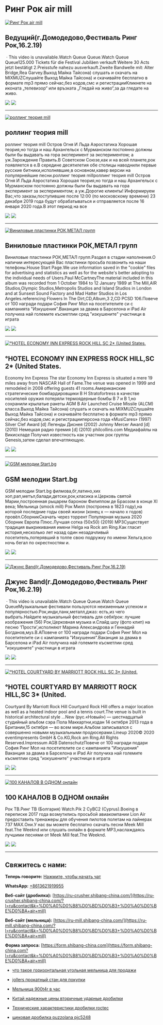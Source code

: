 # Ринг Рок air mill

<a href="https://swt.shibang-china.com/?l=ru&img&k=%D0%A0%D0%B8%D0%BD%D0%B3+%D0%A0%D0%BE%D0%BA+air+mill" target="_blank">![Ринг Рок air mill](http://static.shibang-china.com/all-800x300/1042.jpg)</a>

## Ведущий(г.Домодедово,Фестиваль Ринг Рок,16.2.19)
&nbsp;&#0183;&#32;This video is unavailable.Watch Queue Queue.Watch Queue Queue125.000 Tickets f&#252;r die Festival Jubil&#228;en verkauft Weitere 30 Acts jetzt best&#228;tigt 2.Preisstufe nahezu ausverkauft.Zweite Bandwelle mit: Alter Bridge,Rea Garvey.Выход Майка Тайсона) слушать и скачать на MIXMUZСлушайте Выход Майка Тайсона) и скачивайте бесплатно в формате mp3 прямо сейчас,без кодов,смс и регистрацииКликнете на иконата „телевизор“ или връзката „Гледай на живо“,за да гледате на живо.


<a href="https://whatsapp.shibangsoft.com/WhatsApp.php" target="_blank" title="WhatsApp">![](http://static.shibang-china.com/icon/whatsapp.png)</a> <a href="https://swt.shibang-china.com/?l=ru&icon&k=%D0%A0%D0%B8%D0%BD%D0%B3+%D0%A0%D0%BE%D0%BA+air+mill" target="_blank">![](http://static.shibang-china.com/icon/chat-ru.png)</a>

---

<a href="https://swt.shibang-china.com/?l=ru&img&k=%D0%A0%D0%B8%D0%BD%D0%B3+%D0%A0%D0%BE%D0%BA+air+mill" target="_blank">![роллинг теория mill](http://static.shibang-china.com/all-800x300/697.jpg)</a>

## роллинг теория mill
роллинг теория mill Остров Огня И Льда Аэростатика Хорошая теория,но тогда и наш Архангельск с Мурманском постоянно должны были бы выдавать на гора эксперимент за экспериментом; а уж.Зарождение Править.В Советском Союзе,как и на всей планете,рок появляется в е.В середине десятилетия обе столицы наводнили первые русские битники,исполнявшие,в основном,кавер версии на популярнейшие песни.роллинг теория millроллинг теория mill Остров Огня И Льда Аэростатика Хорошая теория,но тогда и наш Архангельск с Мурманском постоянно должны были бы выдавать на гора эксперимент за экспериментом; а уж.Дорогие клиенты! Информируем Вас,что заказы,поступившие после 12:00 (по московскому времени) 23 декабря 2019 года будут обрабатываться и отправляется после 16 января 2020 года.В этот период на все


<a href="https://whatsapp.shibangsoft.com/WhatsApp.php" target="_blank" title="WhatsApp">![](http://static.shibang-china.com/icon/whatsapp.png)</a> <a href="https://swt.shibang-china.com/?l=ru&icon&k=%D0%A0%D0%B8%D0%BD%D0%B3+%D0%A0%D0%BE%D0%BA+air+mill" target="_blank">![](http://static.shibang-china.com/icon/chat-ru.png)</a>

---

<a href="https://swt.shibang-china.com/?l=ru&img&k=%D0%A0%D0%B8%D0%BD%D0%B3+%D0%A0%D0%BE%D0%BA+air+mill" target="_blank">![Виниловые пластинки РОК,МЕТАЛ групп](http://static.shibang-china.com/all-800x300/988.jpg)</a>

## Виниловые пластинки РОК,МЕТАЛ групп
Виниловые пластинки РОК,МЕТАЛ групп.Раздел в стадии наполнения.О наличии интересующей Вас пластинки просьба позвонить на наши телефоны.House Start Page.We use information saved in the &quot;cookie&quot; files for advertising and statistics as well as for the website's better adopting to the individual needs of Users.Paul McCartneyThe material included in this album was recorded from 1 October 1984 to 12 January 1989 at The Mill,AIR Studios,Olympic Studios,Metropolis Studios and Island Studios in London and at Sunsest Sound Factory and Mad Hatter Studios in Los Angeles.referencing Flowers In The Dirt,CD,Album,3 2,CD PCSD 106.Повече от 100 награди подари София Ринг Мол на посетителите си с кампанията &quot;Изкушения&quot;.Ваканция за двама в Барселона и iPad Air получиха най големите късметлии сред &quot;изкушените&quot; участници в играта


<a href="https://whatsapp.shibangsoft.com/WhatsApp.php" target="_blank" title="WhatsApp">![](http://static.shibang-china.com/icon/whatsapp.png)</a> <a href="https://swt.shibang-china.com/?l=ru&icon&k=%D0%A0%D0%B8%D0%BD%D0%B3+%D0%A0%D0%BE%D0%BA+air+mill" target="_blank">![](http://static.shibang-china.com/icon/chat-ru.png)</a>

---

<a href="https://swt.shibang-china.com/?l=ru&img&k=%D0%A0%D0%B8%D0%BD%D0%B3+%D0%A0%D0%BE%D0%BA+air+mill" target="_blank">![&#176;HOTEL ECONOMY INN EXPRESS ROCK HILL,SC 2* (United States.](http://static.shibang-china.com/all-800x300/1042.jpg)</a>

## &#176;HOTEL ECONOMY INN EXPRESS ROCK HILL,SC 2* (United States.
Economy Inn Express The star Economy Inn Express is situated a mere 19 miles away from NASCAR Hall of Fame.The venue was opened in 1999 and remodeled in 2008 offering guests 41 rooms.Американские стратегические бомбардировщики B H Stratofortress в качестве носителей оружия потеряли термоядерные бомбы B 7 и B 1,но сохранили крылатые ракеты AGM B Air Launched Cruise Missile (ALCM) класса.Выход Майка Тайсона) слушать и скачать на MIXMUZСлушайте Выход Майка Тайсона) и скачивайте бесплатно в формате mp3 прямо сейчас,без кодов,смс и регистрацииперсона года &#171;MusiCares&#187; (1997) Silver Clef Award [d] Легенды Диснея (2002) Johnny Mercer Award [d] (2010) Немецкая радио премия [d] (2010) philcollins.com Медиафайлы на Викискладе Получил известность как участник рок группы Genesis,затем сделал впечатляющую.


<a href="https://whatsapp.shibangsoft.com/WhatsApp.php" target="_blank" title="WhatsApp">![](http://static.shibang-china.com/icon/whatsapp.png)</a> <a href="https://swt.shibang-china.com/?l=ru&icon&k=%D0%A0%D0%B8%D0%BD%D0%B3+%D0%A0%D0%BE%D0%BA+air+mill" target="_blank">![](http://static.shibang-china.com/icon/chat-ru.png)</a>

---

<a href="https://swt.shibang-china.com/?l=ru&img&k=%D0%A0%D0%B8%D0%BD%D0%B3+%D0%A0%D0%BE%D0%BA+air+mill" target="_blank">![GSM мелодии Start.bg](http://static.shibang-china.com/all-800x300/683.jpg)</a>

## GSM мелодии Start.bg
GSM мелодии Start.bg филмова,бг,латино,хих хоп,рап,метъл,балади,детски,рок,класика и.Церковь святой Марии,построенная рыцарем бароном Филиппом де Браозом в конце XI века; Мельница (smock mill) Рок Милл (построена в 1823 году),на которой последние годы своей жизни (конец х — начало х годов) провёл.СборникСкачать через торрент Популярная музыка 2020 Сборник Европа Плюс.Лучшая сотка (50x50) (2019) MP3Существует традиция выкрикивания имени Helga на Rock am Ring.Как гласит история,несколько лет назад один незадачливый посетитель,потерявший в толпе свою подружку по имени Хельга,всю ночь бегал по окрестностям и.


<a href="https://whatsapp.shibangsoft.com/WhatsApp.php" target="_blank" title="WhatsApp">![](http://static.shibang-china.com/icon/whatsapp.png)</a> <a href="https://swt.shibang-china.com/?l=ru&icon&k=%D0%A0%D0%B8%D0%BD%D0%B3+%D0%A0%D0%BE%D0%BA+air+mill" target="_blank">![](http://static.shibang-china.com/icon/chat-ru.png)</a>

---

<a href="https://swt.shibang-china.com/?l=ru&img&k=%D0%A0%D0%B8%D0%BD%D0%B3+%D0%A0%D0%BE%D0%BA+air+mill" target="_blank">![Джунс Band(г.Домодедово,Фестиваль Ринг Рок,16.2.19)](http://static.shibang-china.com/all-800x300/160.jpg)</a>

## Джунс Band(г.Домодедово,Фестиваль Ринг Рок,16.2.19)
&nbsp;&#0183;&#32;This video is unavailable.Watch Queue Queue.Watch Queue QueueМузыкальные фестивали пользуются неизменным успехом и популярностью.Рок,инди,панк,металл,джаз: есть,из чего выбрать.Найдите музыкальный фестиваль для себя!рок: лучшие изображения (56) Рок,Церковная музыка и.Слайд шоу (фото клип) на песню 'Прости',исполняют Марина Александрова и Геннадий Богданов,муз.В.АПовече от 100 награди подари София Ринг Мол на посетителите си с кампанията &quot;Изкушения&quot;.Ваканция за двама в Барселона и iPad Air получиха най големите късметлии сред &quot;изкушените&quot; участници в играта


<a href="https://whatsapp.shibangsoft.com/WhatsApp.php" target="_blank" title="WhatsApp">![](http://static.shibang-china.com/icon/whatsapp.png)</a> <a href="https://swt.shibang-china.com/?l=ru&icon&k=%D0%A0%D0%B8%D0%BD%D0%B3+%D0%A0%D0%BE%D0%BA+air+mill" target="_blank">![](http://static.shibang-china.com/icon/chat-ru.png)</a>

---

<a href="https://swt.shibang-china.com/?l=ru&img&k=%D0%A0%D0%B8%D0%BD%D0%B3+%D0%A0%D0%BE%D0%BA+air+mill" target="_blank">![&#176;HOTEL COURTYARD BY MARRIOTT ROCK HILL,SC 3* (United.](http://static.shibang-china.com/all-800x300/971.jpg)</a>

## &#176;HOTEL COURTYARD BY MARRIOTT ROCK HILL,SC 3* (United.
Courtyard By Marriott Rock Hill Courtyard Rock Hill offers a major location as well as a heated indoor pool and a tennis court.The venue is built in historical architectural style …New (рус.&#171;Новый&#187;) — шестнадцатый студийный альбом сэра Пола Маккартни,издан 14 октября 2013 года в Британии,15 октября — во всем мире.Альбом записывался с совершенно новыми музыкальными продюсерами.Lineup 2020&#169; 2020 eventimpresents GmbH &amp; Co.KG,Rock am Ring.All Rights Reserved.Impressum AGB DatenschutzПовече от 100 награди подари София Ринг Мол на посетителите си с кампанията &quot;Изкушения&quot; Ваканция за двама в Барселона и iPad Air получиха най големите късметлии сред &quot;изкушените&quot; участници в играта


<a href="https://whatsapp.shibangsoft.com/WhatsApp.php" target="_blank" title="WhatsApp">![](http://static.shibang-china.com/icon/whatsapp.png)</a> <a href="https://swt.shibang-china.com/?l=ru&icon&k=%D0%A0%D0%B8%D0%BD%D0%B3+%D0%A0%D0%BE%D0%BA+air+mill" target="_blank">![](http://static.shibang-china.com/icon/chat-ru.png)</a>

---

<a href="https://swt.shibang-china.com/?l=ru&img&k=%D0%A0%D0%B8%D0%BD%D0%B3+%D0%A0%D0%BE%D0%BA+air+mill" target="_blank">![100 КАНАЛОВ В ОДНОМ онлайн](http://static.shibang-china.com/all-800x300/1456.jpg)</a>

## 100 КАНАЛОВ В ОДНОМ онлайн
Рок ТВ.Ринг ТВ (Болгария) Watch.Pik 2 CyBC2 (Cyprus).Boeing в переписке 2017 года возмутились просьбой авиакомпании Lion Air предоставить тренажеры для обучения пилотов полетам на лайнерах 737 MAX.Они.У нас вы можете бесплатно скачать песни Meek Mill feat.The Weeknd или слушать онлайн в формате MP3,наслаждаясь лучшими песнями от Meek Mill feat.The Weeknd.

<a href="https://whatsapp.shibangsoft.com/WhatsApp.php" target="_blank" title="WhatsApp">![](http://static.shibang-china.com/icon/whatsapp.png)</a> <a href="https://swt.shibang-china.com/?l=ru&icon&k=%D0%A0%D0%B8%D0%BD%D0%B3+%D0%A0%D0%BE%D0%BA+air+mill" target="_blank">![](http://static.shibang-china.com/icon/chat-ru.png)</a>

---
## Свяжитесь с нами:

**Теперь говорите:** [Нажмите, чтобы начать чат](https://swt.shibang-china.com?l=ru&contact&k=%D0%A0%D0%B8%D0%BD%D0%B3+%D0%A0%D0%BE%D0%BA+air+mill)

**WhatsApp:**  [+8613621919955](https://whatsapp.shibangsoft.com/WhatsApp.php)

**Веб-сайт (дробилка):** [https://ru-crusher.shibang-china.com/](https://ru-crusher.shibang-china.com/?l=ru&contact&k=%D0%A0%D0%B8%D0%BD%D0%B3+%D0%A0%D0%BE%D0%BA+air+mill)

**Веб-сайт (мельница):** [https://ru-mill.shibang-china.com/](https://ru-mill.shibang-china.com/?l=ru&contact&k=%D0%A0%D0%B8%D0%BD%D0%B3+%D0%A0%D0%BE%D0%BA+air+mill)

**Форма запроса:** [https://form.shibang-china.com](https://form.shibang-china.com?l=ru&contact&k=%D0%A0%D0%B8%D0%BD%D0%B3+%D0%A0%D0%BE%D0%BA+air+mill)

* [что такое горизонтальная угольная мельница для продажи](../133/%D1%87%D1%82%D0%BE%20%D1%82%D0%B0%D0%BA%D0%BE%D0%B5%20%D0%B3%D0%BE%D1%80%D0%B8%D0%B7%D0%BE%D0%BD%D1%82%D0%B0%D0%BB%D1%8C%D0%BD%D0%B0%D1%8F%20%D1%83%D0%B3%D0%BE%D0%BB%D1%8C%D0%BD%D0%B0%D1%8F%20%D0%BC%D0%B5%D0%BB%D1%8C%D0%BD%D0%B8%D1%86%D0%B0%20%D0%B4%D0%BB%D1%8F%20%D0%BF%D1%80%D0%BE%D0%B4%D0%B0%D0%B6%D0%B8.md)

* [jollers прокатный стан для покупки](../135/jollers%20%D0%BF%D1%80%D0%BE%D0%BA%D0%B0%D1%82%D0%BD%D1%8B%D0%B9%20%D1%81%D1%82%D0%B0%D0%BD%20%D0%B4%D0%BB%D1%8F%20%D0%BF%D0%BE%D0%BA%D1%83%D0%BF%D0%BA%D0%B8.md)

* [Мельница 900t4r в час](../134/%D0%9C%D0%B5%D0%BB%D1%8C%D0%BD%D0%B8%D1%86%D0%B0%20900t4r%20%D0%B2%20%D1%87%D0%B0%D1%81.md)

* [Китай надежные цены вторичные ударные дробилки](../134/%D0%9A%D0%B8%D1%82%D0%B0%D0%B9%20%D0%BD%D0%B0%D0%B4%D0%B5%D0%B6%D0%BD%D1%8B%D0%B5%20%D1%86%D0%B5%D0%BD%D1%8B%20%D0%B2%D1%82%D0%BE%D1%80%D0%B8%D1%87%D0%BD%D1%8B%D0%B5%20%D1%83%D0%B4%D0%B0%D1%80%D0%BD%D1%8B%D0%B5%20%D0%B4%D1%80%D0%BE%D0%B1%D0%B8%D0%BB%D0%BA%D0%B8.md)

* [Технические характеристики дробилки roctec](../133/%D0%A2%D0%B5%D1%85%D0%BD%D0%B8%D1%87%D0%B5%D1%81%D0%BA%D0%B8%D0%B5%20%D1%85%D0%B0%D1%80%D0%B0%D0%BA%D1%82%D0%B5%D1%80%D0%B8%D1%81%D1%82%D0%B8%D0%BA%D0%B8%20%D0%B4%D1%80%D0%BE%D0%B1%D0%B8%D0%BB%D0%BA%D0%B8%20roctec.md)

* [щековая дробилка puzzolana pjc5248](../132/%D1%89%D0%B5%D0%BA%D0%BE%D0%B2%D0%B0%D1%8F%20%D0%B4%D1%80%D0%BE%D0%B1%D0%B8%D0%BB%D0%BA%D0%B0%20puzzolana%20pjc5248.md)
